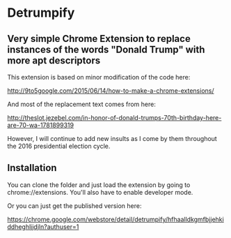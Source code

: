 
# Detrumpify

## Very simple Chrome Extension to replace instances of the words "Donald Trump" with more apt descriptors

This extension is based on minor modification of the code here:

http://9to5google.com/2015/06/14/how-to-make-a-chrome-extensions/

And most of the replacement text comes from here:

http://theslot.jezebel.com/in-honor-of-donald-trumps-70th-birthday-here-are-70-wa-1781899319

However, I will continue to add new insults as I come by them throughout the
2016 presidential election cycle.

## Installation

You can clone the folder and just load the extension by going to chrome://extensions.
You'll also have to enable developer mode.

Or you can just get the published version here:

https://chrome.google.com/webstore/detail/detrumpify/hfhaalldkgmfbjjehkiddheghljjdjln?authuser=1

